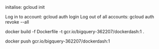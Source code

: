 

initalise: gcloud init

Log in to account: gcloud auth login
Log out of all accounts: gcloud auth revoke --all


docker build -f Dockerfile -t gcr.io/bigquery-362207/dockerdash:1 .

docker push gcr.io/bigquery-362207/dockerdash:1